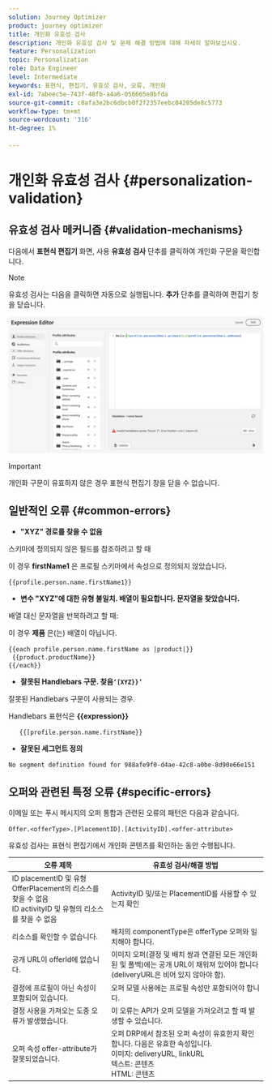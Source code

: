 ```yaml
---
solution: Journey Optimizer
product: journey optimizer
title: 개인화 유효성 검사
description: 개인화 유효성 검사 및 문제 해결 방법에 대해 자세히 알아보십시오.
feature: Personalization
topic: Personalization
role: Data Engineer
level: Intermediate
keywords: 표현식, 편집기, 유효성 검사, 오류, 개인화
exl-id: 7abeec5e-743f-48fb-a4a6-056665e8bfda
source-git-commit: c0afa3e2bc6dbcb0f2f2357eebc04285de8c5773
workflow-type: tm+mt
source-wordcount: '316'
ht-degree: 1%

---
```


# 개인화 유효성 검사 {#personalization-validation}

## 유효성 검사 메커니즘 {#validation-mechanisms}

다음에서 **표현식 편집기** 화면, 사용 **유효성 검사** 단추를 클릭하여 개인화 구문을 확인합니다.

>[!NOTE]
> 유효성 검사는 다음을 클릭하면 자동으로 실행됩니다. **추가** 단추를 클릭하여 편집기 창을 닫습니다.
>

![](assets/perso_validation1.png)

>[!IMPORTANT]
> 개인화 구문이 유효하지 않은 경우 표현식 편집기 창을 닫을 수 없습니다.
>

## 일반적인 오류 {#common-errors}

* **&quot;XYZ&quot; 경로를 찾을 수 없음**

스키마에 정의되지 않은 필드를 참조하려고 할 때

이 경우 **firstName1** 은 프로필 스키마에서 속성으로 정의되지 않았습니다.

```
{{profile.person.name.firstName1}}
```

* **변수 &quot;XYZ&quot;에 대한 유형 불일치. 배열이 필요합니다. 문자열을 찾았습니다.**

배열 대신 문자열을 반복하려고 할 때:

이 경우 **제품** 은(는) 배열이 아닙니다.

```
{{each profile.person.name.firstName as |product|}}
 {{product.productName}}
{{/each}}
```

* **잘못된 Handlebars 구문. 찾음`‘[XYZ}}’`**

잘못된 Handlebars 구문이 사용되는 경우.

Handlebars 표현식은 **{{expression}}**

```
   {{[profile.person.name.firstName}}
```

* **잘못된 세그먼트 정의**

```
No segment definition found for 988afe9f0-d4ae-42c8-a0be-8d90e66e151
```

## 오퍼와 관련된 특정 오류 {#specific-errors}

이메일 또는 푸시 메시지의 오퍼 통합과 관련된 오류의 패턴은 다음과 같습니다.

```
Offer.<offerType>.[PlacementID].[ActivityID].<offer-attribute>
```

유효성 검사는 표현식 편집기에서 개인화 콘텐츠를 확인하는 동안 수행됩니다.

<table> 
 <thead> 
  <tr> 
   <th> 오류 제목<br /> </th> 
   <th> 유효성 검사/해결 방법 <br /> </th> 
  </tr> 
 </thead> 
 <tbody> 
  <tr> 
   <td>ID placementID 및 유형 OfferPlacement의 리소스를 찾을 수 없음 <br/>
ID activityID 및 유형의 리소스를 찾을 수 없음<br/></td> 
   <td>ActivityID 및/또는 PlacementID를 사용할 수 있는지 확인</td> 
  </tr> 
   <tr> 
   <td>리소스를 확인할 수 없습니다.</td> 
   <td>배치의 componentType은 offerType 오퍼와 일치해야 합니다.</td> 
  </tr> 
   <tr> 
   <td>공개 URL이 offerId에 없습니다.</td> 
   <td>이미지 오퍼(결정 및 배치 쌍과 연결된 모든 개인화된 및 폴백)에는 공개 URL이 채워져 있어야 합니다(deliveryURL은 비어 있지 않아야 함).</td> 
  </tr> 
  <tr> 
   <td>결정에 프로필이 아닌 속성이 포함되어 있습니다.</td> 
   <td>오퍼 모델 사용에는 프로필 속성만 포함되어야 합니다.</td> 
  </tr> 
  <tr> 
   <td>결정 사용을 가져오는 도중 오류가 발생했습니다.</td> 
   <td>이 오류는 API가 오퍼 모델을 가져오려고 할 때 발생할 수 있습니다.</td> 
  </tr>
  <tr> 
   <td>오퍼 속성 offer-attribute가 잘못되었습니다.</td> 
   <td>오퍼 DRP에서 참조된 오퍼 속성이 유효한지 확인합니다. 다음은 유효한 속성입니다. <br/>
이미지: deliveryURL, linkURL<br/>
텍스트: 콘텐츠<br/>
HTML: 콘텐츠<br/></td> 
  </tr> 
 </tbody> 
</table>
